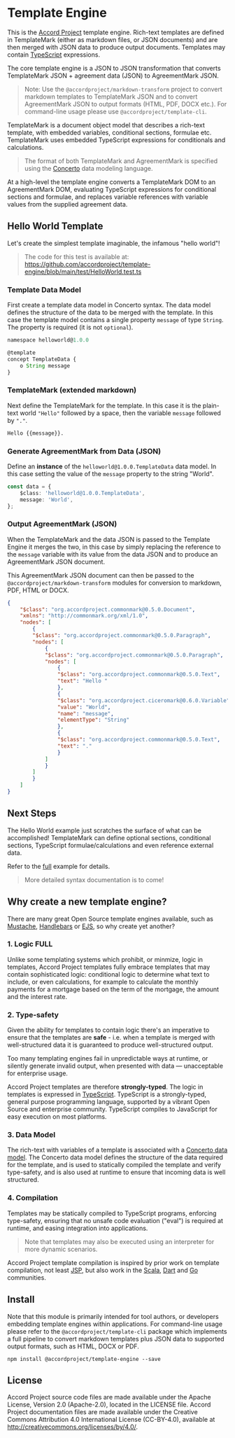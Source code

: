 # Template Engine

This is the [Accord Project](https://accordproject.org) template engine. Rich-text templates are defined in TemplateMark (either as markdown files, or JSON documents) and are then merged with JSON data to produce output documents. Templates may contain [TypeScript](https://www.typescriptlang.org) expressions.

The core template engine is a JSON to JSON transformation that converts TemplateMark JSON + agreement data (JSON) to AgreementMark JSON.

> Note: Use the `@accordproject/markdown-transform` project to convert markdown templates to TemplateMark JSON and to convert AgreementMark JSON to output formats (HTML, PDF, DOCX etc.). For command-line usage please use `@accordproject/template-cli`.

TemplateMark is a document object model that describes a rich-text template, with embedded variables, conditional sections, formulae etc. TemplateMark uses embedded TypeScript expressions for conditionals and calculations.

> The format of both TemplateMark and AgreementMark is specified using the [Concerto](https://concerto.accordproject.org) data modeling language.

At a high-level the template engine converts a TemplateMark DOM to an AgreementMark DOM, evaluating TypeScript expressions for conditional sections and formulae, and replaces variable references with variable values from the supplied agreement data.

## Hello World Template

Let's create the simplest template imaginable, the infamous "hello world"!

> The code for this test is available at: https://github.com/accordproject/template-engine/blob/main/test/HelloWorld.test.ts

### Template Data Model

First create a template data model in Concerto syntax. The data model defines the structure of the data to be merged with the template. In this case the template model contains a single property `message` of type `String`. The property is required (it is not `optional`).

```javascript
namespace helloworld@1.0.0

@template
concept TemplateData {
    o String message
}
```

### TemplateMark (extended markdown)

Next define the TemplateMark for the template. In this case it is the plain-text world `"Hello"` followed by a space, then the variable `message` followed by `"."`.

```markdown
Hello {{message}}.
```

### Generate AgreementMark from Data (JSON)

Define an **instance** of the `helloworld@1.0.0.TemplateData` data model. In this case setting the value of the `message` property to the string "World".

```typescript
const data = {
    $class: 'helloworld@1.0.0.TemplateData',
    message: 'World',
};
```
### Output AgreementMark (JSON)

When the TemplateMark and the data JSON is passed to the Template Engine it merges the two, in this case by simply replacing the reference to the `message` variable with its value from the data JSON and to produce an AgreementMark JSON document.

This AgreementMark JSON document can then be passed to the `@accordproject/markdown-transform` modules for conversion to markdown, PDF, HTML or DOCX.

```json
{
    "$class": "org.accordproject.commonmark@0.5.0.Document",
    "xmlns": "http://commonmark.org/xml/1.0",
    "nodes": [
        {
        "$class": "org.accordproject.commonmark@0.5.0.Paragraph",
        "nodes": [
            {
            "$class": "org.accordproject.commonmark@0.5.0.Paragraph",
            "nodes": [
                {
                "$class": "org.accordproject.commonmark@0.5.0.Text",
                "text": "Hello "
                },
                {
                "$class": "org.accordproject.ciceromark@0.6.0.Variable",
                "value": "World",
                "name": "message",
                "elementType": "String"
                },
                {
                "$class": "org.accordproject.commonmark@0.5.0.Text",
                "text": "."
                }
            ]
            }
        ]
        }
    ]
}
```

## Next Steps

The Hello World example just scratches the surface of what can be accomplished! TemplateMark can define optional sections, conditional sections, TypeScript formulae/calculations and even reference external data.

Refer to the [full](https://github.com/accordproject/template-engine/tree/main/test/templates/full) example for details. 

> More detailed syntax documentation is to come!

## Why create a new template engine?

There are many great Open Source template engines available, such as [Mustache](https://mustache.github.io), [Handlebars](https://handlebarsjs.com) or [EJS](https://ejs.co), so why create yet another?

### 1. Logic FULL

Unlike some templating systems which prohibit, or minmize, logic in templates, Accord Project templates fully embrace templates that may contain sophisticated logic: conditional logic to determine what text to include, or even calculations, for example to calculate the monthly payments for a mortgage based on the term of the mortgage, the amount and the interest rate.

### 2. Type-safety

Given the ability for templates to contain logic there's an imperative to ensure that the templates are **safe** - i.e. when a template is merged with well-structured data it is guaranteed to produce well-structured output.

Too many templating engines fail in unpredictable ways at runtime, or silently generate invalid output, when presented with data — unacceptable for enterprise usage.

Accord Project templates are therefore **strongly-typed**. The logic in templates is expressed in [TypeScript](https://www.typescriptlang.org). TypeScript is a strongly-typed, general purpose programming language, supported by a vibrant Open Source and enterprise community. TypeScript compiles to JavaScript for easy execution on most platforms.

### 3. Data Model

The rich-text with variables of a template is associated with a [Concerto data model](https://concerto.accordproject.org). The Concerto data model defines the structure of the data required for the template, and is used to statically compiled the template and verify type-safety, and is also used at runtime to ensure that incoming data is well structured.

### 4. Compilation

Templates may be statically compiled to TypeScript programs, enforcing type-safety, ensuring that no unsafe code evaluation ("eval") is required at runtime, and easing integration into applications.

> Note that templates may also be executed using an interpreter for more dynamic scenarios.

Accord Project template compilation is inspired by prior work on template compilation, not least [JSP](https://gist.github.com/sunfmin/5124605), but also work in the [Scala](https://www.playframework.com/documentation/2.1.0/ScalaTemplates), [Dart](http://blog.sethladd.com/2012/03/first-look-at-darts-html-template.html) and [Go](http://sunfmin.com/2013/03/22/a-compiled-template-for-golang.html) communities.

## Install

Note that this module is primarily intended for tool authors, or developers embedding template engines within applications. For command-line usage please refer to the `@accordproject/template-cli` package which implements a full pipeline to convert markdown templates plus JSON data to supported output formats, such as HTML, DOCX or PDF.

```
npm install @accordproject/template-engine --save
```

## License <a name="license"></a>
Accord Project source code files are made available under the Apache License, Version 2.0 (Apache-2.0), located in the LICENSE file. Accord Project documentation files are made available under the Creative Commons Attribution 4.0 International License (CC-BY-4.0), available at http://creativecommons.org/licenses/by/4.0/.


